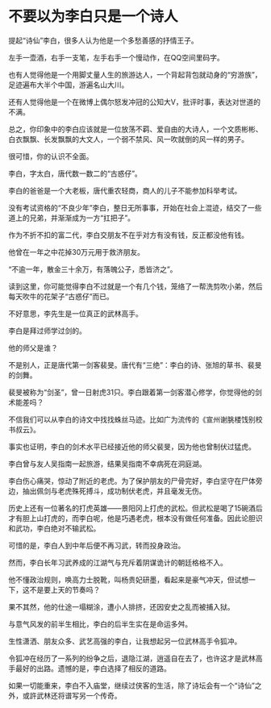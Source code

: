# 不要以为李白只是一个诗人

提起“诗仙”李白，很多人认为他是一个多愁善感的抒情王子。 

左手一壶酒，右手一支笔，左手右手一个慢动作，在QQ空间里码字。 

也有人觉得他是一个用脚丈量人生的旅游达人，一个背起背包就动身的“穷游族”，足迹遍布大半个中国，游遍名山大川。 

还有人觉得他是一个在微博上偶尔怒发冲冠的公知大V，批评时事，表达对世道的不满。 

总之，你印象中的李白应该就是一位放荡不羁、爱自由的大诗人，一个文质彬彬、白衣飘飘、长发飘飘的大文人，一个弱不禁风、风一吹就倒的风一样的男子。 

很可惜，你的认识不全面。 

李白，字太白，唐代数一数二的“古惑仔”。 

李白的爸爸是一个大老板，唐代重农轻商，商人的儿子不能参加科举考试。 

没有考试资格的“不良少年”李白，整日无所事事，开始在社会上混迹，结交了一些道上的兄弟，并渐渐成为一方“扛把子”。 

作为不折不扣的富二代，李白交朋友不在乎对方有没有钱，反正都没他有钱。 

他曾在一年之中花掉30万元用于救济朋友。 

“不逾一年，散金三十余万，有落魄公子，悉皆济之”。 

读到这里，你可能觉得李白不过就是一个有几个钱，笼络了一帮洗剪吹小弟，然后每天吹牛的花架子“古惑仔”而已。 

不好意思，李先生是一位真正的武林高手。 

李白是拜过师学过剑的。 

他的师父是谁？ 

不是别人，正是唐代第一剑客裴旻。唐代有“三绝”：李白的诗、张旭的草书、裴旻的剑舞。 

裴旻被称为“剑圣”，曾一日射虎31只。李白跟着第一剑客潜心修学，你觉得他的剑术能差吗？ 

不信我们可以从李白的诗文中找找蛛丝马迹。比如广为流传的《宣州谢朓楼饯别校书叔云》。 

事实也证明，李白的剑术水平已经接近他的师父裴旻，因为他也曾制伏过猛虎。 

李白曾与友人吴指南一起旅游，结果吴指南不幸病死在洞庭湖。 

李白伤心痛哭，惊动了附近的老虎。为了保护朋友的尸骨完好，李白坚守在尸体旁边，抽出佩剑与老虎殊死搏斗，成功制伏老虎，并且毫发无伤。 

历史上还有一位著名的打虎英雄——景阳冈上打虎的武松。但武松是喝了15碗酒后才有胆上山打虎的，而李白呢，他是巧遇老虎，根本没有做任何准备。因此论胆识和武功，李白绝对不输武松。 

可惜的是，李白人到中年后便不再习武，转而投身政治。 

然而，李白长年习武养成的江湖气与充斥着阴谋诡计的朝廷格格不入。 

他不懂政治规则，唤高力士脱靴，叫杨贵妃研墨，看起来是豪气冲天，但试想一下，这不是要上天的节奏吗？ 

果不其然，他的仕途一塌糊涂，遭小人排挤，还因安史之乱而被捕入狱。 

与意气风发的前半生相比，李白的后半生实在是命运多舛。 

生性潇洒、朋友众多、武艺高强的李白，让我想起另一位武林高手令狐冲。 

令狐冲在经历了一系列的纷争之后，退隐江湖，逍遥自在去了，也许这才是武林高手最好的出路。遗憾的是，李白选择了相反的道路。 

如果一切能重来，李白不入庙堂，继续过侠客的生活，除了诗坛会有一个“诗仙”之外，或許武林还将谱写另一个传奇。